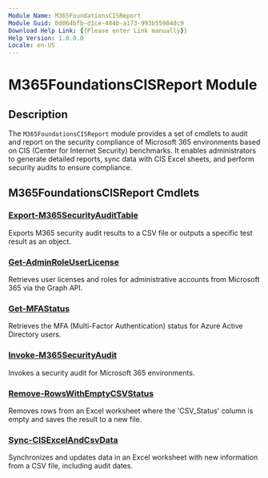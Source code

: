 ```yaml
---
Module Name: M365FoundationsCISReport
Module Guid: 0d064bfb-d1ce-484b-a173-993b55984dc9
Download Help Link: {{Please enter Link manually}}
Help Version: 1.0.0.0
Locale: en-US
---
```


# M365FoundationsCISReport Module
## Description
The `M365FoundationsCISReport` module provides a set of cmdlets to audit and report on the security compliance of Microsoft 365 environments based on CIS (Center for Internet Security) benchmarks. It enables administrators to generate detailed reports, sync data with CIS Excel sheets, and perform security audits to ensure compliance.

## M365FoundationsCISReport Cmdlets
### [Export-M365SecurityAuditTable](Export-M365SecurityAuditTable.md)
Exports M365 security audit results to a CSV file or outputs a specific test result as an object.

### [Get-AdminRoleUserLicense](Get-AdminRoleUserLicense.md)
Retrieves user licenses and roles for administrative accounts from Microsoft 365 via the Graph API.

### [Get-MFAStatus](Get-MFAStatus.md)
Retrieves the MFA (Multi-Factor Authentication) status for Azure Active Directory users.

### [Invoke-M365SecurityAudit](Invoke-M365SecurityAudit.md)
Invokes a security audit for Microsoft 365 environments.

### [Remove-RowsWithEmptyCSVStatus](Remove-RowsWithEmptyCSVStatus.md)
Removes rows from an Excel worksheet where the 'CSV_Status' column is empty and saves the result to a new file.

### [Sync-CISExcelAndCsvData](Sync-CISExcelAndCsvData.md)
Synchronizes and updates data in an Excel worksheet with new information from a CSV file, including audit dates.

